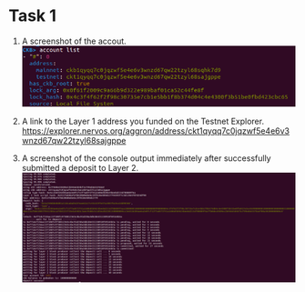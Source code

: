 
# Task 1 

1. A screenshot of the accout.
![1 (1)](account.png)

2. A link to the Layer 1 address you funded on the Testnet Explorer.
https://explorer.nervos.org/aggron/address/ckt1qyqq7c0jqzwf5e4e6v3wnzd67qw22tzyl68sajgppe

3. A screenshot of the console output immediately after   successfully submitted a deposit to Layer 2.
![3 (3)](layer_2_funding.png)

